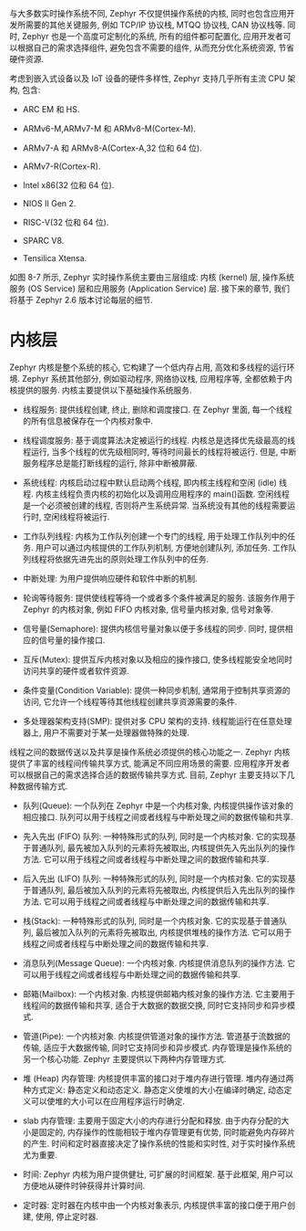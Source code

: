 
与大多数实时操作系统不同, Zephyr 不仅提供操作系统的内核, 同时也包含应用开发所需要的其他关键服务, 例如 TCP/IP 协议栈, MTQQ 协议栈, CAN 协议栈等. 同时, Zephyr 也是一个高度可定制化的系统, 所有的组件都可配置化, 应用开发者可以根据自己的需求选择组件, 避免包含不需要的组件, 从而充分优化系统资源, 节省硬件资源.

考虑到嵌入式设备以及 IoT 设备的硬件多样性, Zephyr 支持几乎所有主流 CPU 架构, 包含:

* ARC EM 和 HS.

* ARMv6-M,ARMv7-M 和 ARMv8-M(Cortex-M).

* ARMv7-A 和 ARMv8-A(Cortex-A,32 位和 64 位)​.

* ARMv7-R(Cortex-R).

* Intel x86(32 位和 64 位)​.

* NIOS II Gen 2.

* RISC-V(32 位和 64 位)​.

* SPARC V8.

* Tensilica Xtensa.

如图 8-7 所示, Zephyr 实时操作系统主要由三层组成: 内核 (kernel) 层, 操作系统服务 (OS Service) 层和应用服务 (Application Service) 层. 接下来的章节, 我们将基于 Zephyr 2.6 版本讨论每层的细节.



# 内核层

Zephyr 内核是整个系统的核心, 它构建了一个低内存占用, 高效和多线程的运行环境. Zephyr 系统其他部分, 例如驱动程序, 网络协议栈, 应用程序等, 全都依赖于内核提供的服务. 内核主要提供以下基础操作系统服务.

* 线程服务: 提供线程创建, 终止, 删除和调度接口. 在 Zephyr 里面, 每一个线程的所有信息被保存在一个内核对象中.

* 线程调度服务: 基于调度算法决定被运行的线程. 内核总是选择优先级最高的线程运行, 当多个线程的优先级相同时, 等待时间最长的线程将被运行. 但是, 中断服务程序总是能打断线程的运行, 除非中断被屏蔽.

* 系统线程: 内核启动过程中默认启动两个线程, 即内核主线程和空闲 (idle) 线程. 内核主线程负责内核的初始化以及调用应用程序的 main()函数. 空闲线程是一个必须被创建的线程, 否则将产生系统异常. 当系统没有其他的线程需要运行时, 空闲线程将被运行.

* 工作队列线程: 内核为工作队列创建一个专门的线程, 用于处理工作队列中的任务. 用户可以通过内核提供的工作队列机制, 方便地创建队列, 添加任务. 工作队列线程将依据先进先出的原则处理工作队列中的任务.

* 中断处理: 为用户提供响应硬件和软件中断的机制.

* 轮询等待服务: 提供使线程等待一个或者多个条件被满足的服务. 该服务作用于 Zephyr 的内核对象, 例如 FIFO 内核对象, 信号量内核对象, 信号对象等.

* 信号量(Semaphore): 提供内核信号量对象以便于多线程的同步. 同时, 提供相应的信号量的操作接口.

* 互斥(Mutex): 提供互斥内核对象以及相应的操作接口, 使多线程能安全地同时访问共享的硬件或者软件资源.

* 条件变量(Condition Variable): 提供一种同步机制, 通常用于控制共享资源的访问, 它允许一个线程等待其他线程创建共享资源需要的条件.

* 多处理器架构支持(SMP): 提供对多 CPU 架构的支持. 线程能运行在任意处理器上, 用户不需要对于某一处理器做特殊的处理.

线程之间的数据传送以及共享是操作系统必须提供的核心功能之一. Zephyr 内核提供了丰富的线程间传输共享方式, 能满足不同应用场景的需要. 应用程序开发者可以根据自己的需求选择合适的数据传输共享方式. 目前, Zephyr 主要支持以下几种数据传输方式.

* 队列(Queue): 一个队列在 Zephyr 中是一个内核对象, 内核提供操作该对象的相应接口. 队列可以用于线程之间或者线程与中断处理之间的数据传输和共享.

* 先入先出 (FIFO) 队列: 一种特殊形式的队列, 同时是一个内核对象. 它的实现基于普通队列, 最先被加入队列的元素将先被取出, 内核提供先入先出队列的操作方法. 它可以用于线程之间或者线程与中断处理之间的数据传输和共享.

* 后入先出 (LIFO) 队列: 一种特殊形式的队列, 同时是一个内核对象. 它的实现基于普通队列, 最后被加入队列的元素将先被取出, 内核提供后入先出队列的操作方法. 它可以用于线程之间或者线程与中断处理之间的数据传输和共享.

* 栈(Stack): 一种特殊形式的队列, 同时是一个内核对象. 它的实现基于普通队列, 最后被加入队列的元素将先被取出, 内核提供堆栈的操作方法. 它可以用于线程之间或者线程与中断处理之间的数据传输和共享.

* 消息队列(Message Queue): 一个内核对象. 内核提供消息队列的操作方法. 它可以用于线程之间或者线程与中断处理之间的数据传输和共享.

* 邮箱(Mailbox): 一个内核对象. 内核提供邮箱内核对象的操作方法. 它主要用于线程间的数据传输和共享, 适合于大数据的数据交换, 同时它支持同步和异步模式.

* 管道(Pipe): 一个内核对象. 内核提供管道对象的操作方法. 管道基于流数据的传输, 适应于大数据传输, 同时它支持同步和异步模式. 内存管理是操作系统的另一个核心功能. Zephyr 主要提供以下两种内存管理方式.

* 堆 (Heap) 内存管理: 内核提供丰富的接口对于堆内存进行管理. 堆内存通过两种方式定义: 静态定义和动态定义. 静态定义使堆的大小在编译时确定, 动态定义可以使堆的大小可以在应用程序运行时确定.

* slab 内存管理: 主要用于固定大小的内存进行分配和释放. 由于内存分配的大小是固定的, 内存操作的性能相较于堆内存管理更有优势, 同时能避免内存碎片的产生. 时间和定时器直接决定了操作系统的性能和实时性, 对于实时操作系统尤为重要.

* 时间: Zephyr 内核为用户提供健壮, 可扩展的时间框架. 基于此框架, 用户可以方便地从硬件时钟获得并计算时间.

* 定时器: 定时器在内核中由一个内核对象表示, 内核提供丰富的接口便于用户创建, 使用, 停止定时器.